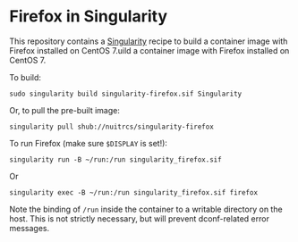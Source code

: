 # Firefox in Singularity

This repository contains a [Singularity](https://www.sylabs.io/docs/) recipe to
build a container image with Firefox installed on CentOS 7.uild a container
image with Firefox installed on CentOS 7.

To build:

```
sudo singularity build singularity-firefox.sif Singularity
```

Or, to pull the pre-built image:


```
singularity pull shub://nuitrcs/singularity-firefox
```


To run Firefox (make sure `$DISPLAY` is set!):


```
singularity run -B ~/run:/run singularity_firefox.sif
```
Or
```
singularity exec -B ~/run:/run singularity_firefox.sif firefox
```


Note the binding of `/run` inside the container to a writable directory on the
host. This is not strictly necessary, but will prevent dconf-related error
messages.
